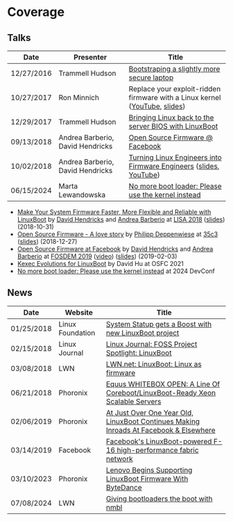 # Coverage

## Talks

| Date | Presenter | Title |
|------|-----------|-------|
| 12/27/2016 | Trammell Hudson | [Bootstraping a slightly more secure laptop](https://trmm.net/Heads_33c3) |
| 10/27/2017 | Ron Minnich | Replace your exploit-ridden firmware with a Linux kernel ([YouTube](https://www.youtube.com/watch?v=iffTJ1vPCSo), [slides](https://schd.ws/hosted_files/osseu17/84/Replace%20UEFI%20with%20Linux.pdf)) |
| 12/29/2017 | Trammell Hudson | [Bringing Linux back to the server BIOS with LinuxBoot](https://trmm.net/LinuxBoot_34c3) |
| 09/13/2018 | Andrea Barberio, David Hendricks | [Open Source Firmware @ Facebook](https://www.osfc.io/2018/talks/open-source-firmware-facebook/) |
| 10/02/2018 | Andrea Barberio, David Hendricks | [Turning Linux Engineers into Firmware Engineers](https://2018ocpregionalsummit.sched.com/event/F8ax/turning-linux-engineers-into-firmware-engineers) ([slides](https://insomniac.slackware.it/static/2018_ocp_regional_summit_linuxboot_at_facebook.pdf), [YouTube](https://www.youtube.com/watch?v=i84df1z6mdI)) |
| 06/15/2024 | Marta Lewandowska | [No more boot loader: Please use the kernel instead](https://pretalx.com/devconf-cz-2024/talk/W3AVCT/) |

* [Make Your System Firmware Faster, More Flexible and Reliable with LinuxBoot](https://www.usenix.org/conference/lisa18/presentation/barberio)
  by [David Hendricks](https://github.com/dhendrix) and
  [Andrea Barberio](https://github.com/insomniacslk) at
  [LISA 2018](https://www.usenix.org/conference/lisa18)
  ([slides](https://insomniac.slackware.it/static/2018_lisa_linuxboot_at_facebook.pdf))
  (2018-10-31)
* [Open Source Firmware - A love story](https://www.youtube.com/watch?v=xfqKm190dbU)
  by [Philipp Deppenwiese](https://cybersecurity.9elements.com)
  at [35c3](https://events.ccc.de/congress/2018)
  ([slides](https://cdn.media.ccc.de/congress/2018/slides-h264-hd/35c3-9778-deu-eng-Open_Source_Firmware_hd-slides.mp4))
  (2018-12-27)
* [Open Source Firmware at Facebook](https://fosdem.org/2019/schedule/event/open_source_firmware_at_facebook/)
  by [David Hendricks](https://github.com/dhendrix)
  and [Andrea Barberio](https://github.com/insomniacslk)
  at [FOSDEM 2019](https://fosdem.org/2019/)
  ([video](https://video.fosdem.org/2019/K.4.401/open_source_firmware_at_facebook.mp4))
  ([slides](https://insomniac.slackware.it/static/2019_fosdem_linuxboot_at_facebook.pdf))
  (2019-02-03)
* [Kexec Evolutions for LinuxBoot](https://www.osfc.io/2022/talks/kexec-evolutions-for-linuxboot/)
  by David Hu at OSFC 2021
* [No more boot loader: Please use the kernel instead](https://pretalx.com/devconf-cz-2024/talk/W3AVCT/)
  at 2024 DevConf

## News

| Date | Website | Title |
|------|---------|-------|
| 01/25/2018 | Linux Foundation | [System Statup gets a Boost with new LinuxBoot project](https://www.linuxfoundation.org/blog/system-startup-gets-a-boost-with-new-linuxboot-project/) |
| 02/15/2018 | Linux Journal | [Linux Journal: FOSS Project Spotlight: LinuxBoot](https://www.linuxjournal.com/content/foss-project-spotlight-linuxboot/) |
| 03/08/2018 | LWN | [LWN.net: LinuxBoot: Linux as firmware](https://lwn.net/Articles/748586/) |
| 06/21/2018 | Phoronix | [Equus WHITEBOX OPEN: A Line Of Coreboot/LinuxBoot-Ready Xeon Scalable Servers](https://www.phoronix.com/news/Equus-WHITEBOX-OPEN) |
| 02/06/2019 | Phoronix | [At Just Over One Year Old, LinuxBoot Continues Making Inroads At Facebook & Elsewhere](https://www.phoronix.com/news/LinuxBoot-2019) |
| 03/14/2019 | Facebook | [Facebook's LinuxBoot-powered F-16 high-performance fabric network](https://code.fb.com/data-center-engineering/f16-minipack/) |
| 03/10/2023 | Phoronix | [Lenovo Begins Supporting LinuxBoot Firmware With ByteDance](https://www.phoronix.com/news/Lenovo-LinuxBoot-ByteDance) |
| 07/08/2024 | LWN | [Giving bootloaders the boot with nmbl](https://lwn.net/Articles/979789) |
